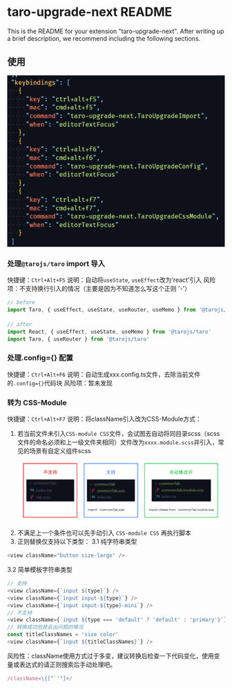 # taro-upgrade-next README

This is the README for your extension "taro-upgrade-next". After writing up a brief description, we recommend including the following sections.

## 使用
![avatar](./src/images/01.png#pic_center)
### 处理`@tarojs/taro` import 导入
快捷键：`Ctrl+Alt+F5`
说明：自动将`useState`, `useEffect`改为'react'引入
风险项：不支持换行引入的情况（主要是因为不知道怎么写这个正则 '-'）
``` js
// before
import Taro, { useEffect, useState, useRouter, useMemo } from '@tarojs/taro'

// after
import React, { useEffect, useState, useMemo } from '@tarojs/taro'
import Taro, { useRouter } from '@tarojs/taro'
```

### 处理.config={} 配置
快捷键：`Ctrl+Alt+F6`
说明：自动生成xxx.config.ts文件，去除当前文件的`.config={}`代码块
风险项：暂未发现

### 转为 CSS-Module 
快捷键：`Ctrl+Alt+F7`
说明：将className引入改为CSS-Module方式：
1. 若当前文件未引入`CSS-module CSS`文件，会试图去自动将同目录scss（scss文件的命名必须和上一级文件夹相同）文件改为`xxxx.module.scss`并引入，常见的场景有自定义组件scss
![avatar](./src/images/02.png#pic_center)
2. 不满足上一个条件也可以先手动引入 `CSS-module CSS` 再执行脚本
3. 正则替换仅支持以下类型：
3.1 纯字符串类型
```js
<view className="button size-large" />
```
3.2 简单模板字符串类型
```js
// 支持
<view className={`input ${type}`} />
<view className={`input input-${type}`} />
<view className={`input input-${type}-mini`} />
// 不支持
<view className={`input ${type === 'default' ? 'default' : 'primary'}`} />
// 转换成功但是会出问题的情况
const titleClassNames = 'size color'
<view className={`input ${titleClassNames}`} />
```
风险性：className使用方式过于多变，建议转换后检查一下代码变化，使用变量或表达式的请正则搜索后手动处理吧。
```js
/className=\{[^`'"]+/
```
